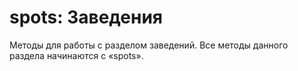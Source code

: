 # spots: Заведения

Методы для работы с разделом заведений.
Все методы данного раздела начинаются с «spots».
